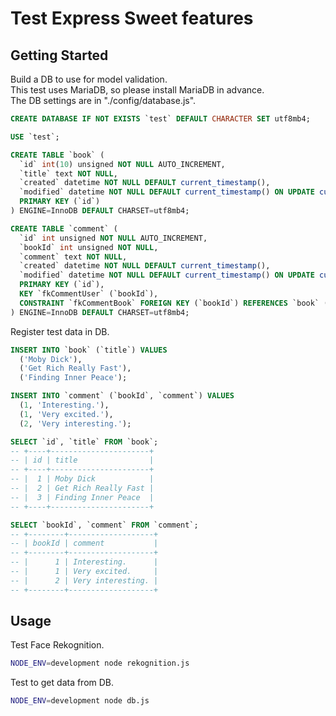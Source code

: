 # Test Express Sweet features

## Getting Started

Build a DB to use for model validation.  
This test uses MariaDB, so please install MariaDB in advance.  
The DB settings are in "./config/database.js".

```sql
CREATE DATABASE IF NOT EXISTS `test` DEFAULT CHARACTER SET utf8mb4;

USE `test`;

CREATE TABLE `book` (
  `id` int(10) unsigned NOT NULL AUTO_INCREMENT,
  `title` text NOT NULL,
  `created` datetime NOT NULL DEFAULT current_timestamp(),
  `modified` datetime NOT NULL DEFAULT current_timestamp() ON UPDATE current_timestamp(),
  PRIMARY KEY (`id`)
) ENGINE=InnoDB DEFAULT CHARSET=utf8mb4;

CREATE TABLE `comment` (
  `id` int unsigned NOT NULL AUTO_INCREMENT,
  `bookId` int unsigned NOT NULL,
  `comment` text NOT NULL,
  `created` datetime NOT NULL DEFAULT current_timestamp(),
  `modified` datetime NOT NULL DEFAULT current_timestamp() ON UPDATE current_timestamp(),
  PRIMARY KEY (`id`),
  KEY `fkCommentUser` (`bookId`),
  CONSTRAINT `fkCommentBook` FOREIGN KEY (`bookId`) REFERENCES `book` (`id`)
) ENGINE=InnoDB DEFAULT CHARSET=utf8mb4;
```

Register test data in DB.  

```sql
INSERT INTO `book` (`title`) VALUES
  ('Moby Dick'),
  ('Get Rich Really Fast'),
  ('Finding Inner Peace');

INSERT INTO `comment` (`bookId`, `comment`) VALUES
  (1, 'Interesting.'),
  (1, 'Very excited.'),
  (2, 'Very interesting.');

SELECT `id`, `title` FROM `book`;
-- +----+----------------------+
-- | id | title                |
-- +----+----------------------+
-- |  1 | Moby Dick            |
-- |  2 | Get Rich Really Fast |
-- |  3 | Finding Inner Peace  |
-- +----+----------------------+

SELECT `bookId`, `comment` FROM `comment`;
-- +--------+-------------------+
-- | bookId | comment           |
-- +--------+-------------------+
-- |      1 | Interesting.      |
-- |      1 | Very excited.     |
-- |      2 | Very interesting. |
-- +--------+-------------------+
```

## Usage

Test Face Rekognition.
```sh
NODE_ENV=development node rekognition.js
```

Test to get data from DB.
```sh
NODE_ENV=development node db.js
```